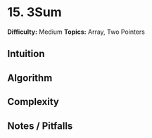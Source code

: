 # 15. 3Sum

**Difficulty:** Medium
**Topics:** Array, Two Pointers

## Intuition

## Algorithm

## Complexity

## Notes / Pitfalls
